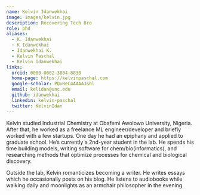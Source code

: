 ```yaml
---
name: Kelvin Idanwekhai
image: images/kelvin.jpg
description: Recovering Tech Bro
role: phd
aliases:
  - K. Idanwekhai
  - K Idanwekhai
  - Idanwekhai K.
  - Kelvin Paschal
  - Kelvin Idanwekhai
links:
  orcid: 0000-0002-3804-8830
  home-page: https://kelvinpaschal.com
  google-scholar: PQuReC4AAAAJ&hl
  email: kelidan@unc.edu
  github: idanwekhai
  linkedin: kelvin-paschal
  twitter: KelvinIdan
---
```


Kelvin studied Industrial Chemistry at Obafemi Awolowo University, Nigeria. After that, he worked as a freelance ML engineer/developer and briefly worked with a few startups. One day he had an epiphany and applied to graduate school. He’s currently a 2nd-year student in the lab. He spends his time building models, writing software for chem/bio(informatics), and researching methods that optimize processes for chemical and biological discovery.

Outside the lab, Kelvin romanticizes becoming a writer. He writes essays which he occasionally posts on his blog. He listens to audiobooks while walking daily and moonlights as an armchair philosopher in the evening.
